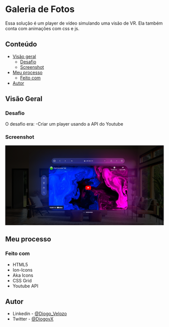 # Galeria de Fotos

Essa solução é um player de vídeo simulando uma visão de VR.
Ela também conta com animações com css e js.

## Conteúdo

- [Visão geral](#visão-geral)
  - [Desafio](#desafio)
  - [Screenshot](#screenshot)
- [Meu processo](#meu-processo)
  - [Feito com](#feito-com)
- [Autor](#autor)

## Visão Geral

### Desafio

O desafio era:
-Criar um player usando a API do Youtube

### Screenshot

![Screenshot](./assets/Screenshot.png)

## Meu processo

### Feito com

- HTML5
- Ion-Icons
- Aka Icons
- CSS Grid
- Youtube API

## Autor

- Linkedin - [@Diogo_Velozo](https://www.linkedin.com/in/diogo-velozo-697451219/)
- Twitter - [@DiogovX](https://www.twitter.com/Diogovx_)
